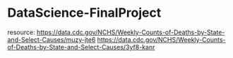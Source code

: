 # DataScience-FinalProject
resource: 
https://data.cdc.gov/NCHS/Weekly-Counts-of-Deaths-by-State-and-Select-Causes/muzy-jte6 
https://data.cdc.gov/NCHS/Weekly-Counts-of-Deaths-by-State-and-Select-Causes/3yf8-kanr
